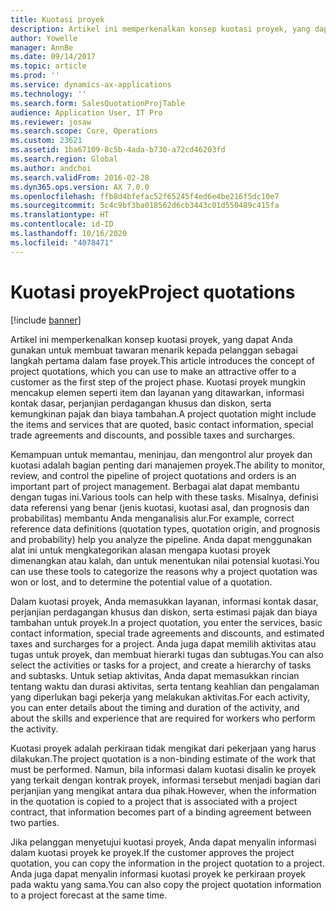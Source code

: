 ```yaml
---
title: Kuotasi proyek
description: Artikel ini memperkenalkan konsep kuotasi proyek, yang dapat Anda gunakan untuk membuat tawaran menarik kepada pelanggan sebagai langkah pertama dalam fase proyek. Kuotasi proyek mungkin mencakup elemen seperti item dan layanan yang ditawarkan, informasi kontak dasar, perjanjian perdagangan khusus dan diskon, serta kemungkinan pajak dan biaya tambahan.
author: Yowelle
manager: AnnBe
ms.date: 09/14/2017
ms.topic: article
ms.prod: ''
ms.service: dynamics-ax-applications
ms.technology: ''
ms.search.form: SalesQuotationProjTable
audience: Application User, IT Pro
ms.reviewer: josaw
ms.search.scope: Core, Operations
ms.custom: 23621
ms.assetid: 1ba67109-8c5b-4ada-b730-a72cd46203fd
ms.search.region: Global
ms.author: andchoi
ms.search.validFrom: 2016-02-28
ms.dyn365.ops.version: AX 7.0.0
ms.openlocfilehash: ffb8d4bfefac52f65245f4ed6e4be216f5dc10e7
ms.sourcegitcommit: 5c4c9bf3ba018562d6cb3443c01d550489c415fa
ms.translationtype: HT
ms.contentlocale: id-ID
ms.lasthandoff: 10/16/2020
ms.locfileid: "4078471"
---
```

# <a name="project-quotations"></a><span data-ttu-id="f08bb-104">Kuotasi proyek</span><span class="sxs-lookup"><span data-stu-id="f08bb-104">Project quotations</span></span>

[!include [banner](../includes/banner.md)]

<span data-ttu-id="f08bb-105">Artikel ini memperkenalkan konsep kuotasi proyek, yang dapat Anda gunakan untuk membuat tawaran menarik kepada pelanggan sebagai langkah pertama dalam fase proyek.</span><span class="sxs-lookup"><span data-stu-id="f08bb-105">This article introduces the concept of project quotations, which you can use to make an attractive offer to a customer as the first step of the project phase.</span></span> <span data-ttu-id="f08bb-106">Kuotasi proyek mungkin mencakup elemen seperti item dan layanan yang ditawarkan, informasi kontak dasar, perjanjian perdagangan khusus dan diskon, serta kemungkinan pajak dan biaya tambahan.</span><span class="sxs-lookup"><span data-stu-id="f08bb-106">A project quotation might include the items and services that are quoted, basic contact information, special trade agreements and discounts, and possible taxes and surcharges.</span></span> 

<span data-ttu-id="f08bb-107">Kemampuan untuk memantau, meninjau, dan mengontrol alur proyek dan kuotasi adalah bagian penting dari manajemen proyek.</span><span class="sxs-lookup"><span data-stu-id="f08bb-107">The ability to monitor, review, and control the pipeline of project quotations and orders is an important part of project management.</span></span> <span data-ttu-id="f08bb-108">Berbagai alat dapat membantu dengan tugas ini.</span><span class="sxs-lookup"><span data-stu-id="f08bb-108">Various tools can help with these tasks.</span></span> <span data-ttu-id="f08bb-109">Misalnya, definisi data referensi yang benar (jenis kuotasi, kuotasi asal, dan prognosis dan probabilitas) membantu Anda menganalisis alur.</span><span class="sxs-lookup"><span data-stu-id="f08bb-109">For example, correct reference data definitions (quotation types, quotation origin, and prognosis and probability) help you analyze the pipeline.</span></span> <span data-ttu-id="f08bb-110">Anda dapat menggunakan alat ini untuk mengkategorikan alasan mengapa kuotasi proyek dimenangkan atau kalah, dan untuk menentukan nilai potensial kuotasi.</span><span class="sxs-lookup"><span data-stu-id="f08bb-110">You can use these tools to categorize the reasons why a project quotation was won or lost, and to determine the potential value of a quotation.</span></span> 

<span data-ttu-id="f08bb-111">Dalam kuotasi proyek, Anda memasukkan layanan, informasi kontak dasar, perjanjian perdagangan khusus dan diskon, serta estimasi pajak dan biaya tambahan untuk proyek.</span><span class="sxs-lookup"><span data-stu-id="f08bb-111">In a project quotation, you enter the services, basic contact information, special trade agreements and discounts, and estimated taxes and surcharges for a project.</span></span> <span data-ttu-id="f08bb-112">Anda juga dapat memilih aktivitas atau tugas untuk proyek, dan membuat hierarki tugas dan subtugas.</span><span class="sxs-lookup"><span data-stu-id="f08bb-112">You can also select the activities or tasks for a project, and create a hierarchy of tasks and subtasks.</span></span> <span data-ttu-id="f08bb-113">Untuk setiap aktivitas, Anda dapat memasukkan rincian tentang waktu dan durasi aktivitas, serta tentang keahlian dan pengalaman yang diperlukan bagi pekerja yang melakukan aktivitas.</span><span class="sxs-lookup"><span data-stu-id="f08bb-113">For each activity, you can enter details about the timing and duration of the activity, and about the skills and experience that are required for workers who perform the activity.</span></span> 

<span data-ttu-id="f08bb-114">Kuotasi proyek adalah perkiraan tidak mengikat dari pekerjaan yang harus dilakukan.</span><span class="sxs-lookup"><span data-stu-id="f08bb-114">The project quotation is a non-binding estimate of the work that must be performed.</span></span> <span data-ttu-id="f08bb-115">Namun, bila informasi dalam kuotasi disalin ke proyek yang terkait dengan kontrak proyek, informasi tersebut menjadi bagian dari perjanjian yang mengikat antara dua pihak.</span><span class="sxs-lookup"><span data-stu-id="f08bb-115">However, when the information in the quotation is copied to a project that is associated with a project contract, that information becomes part of a binding agreement between two parties.</span></span> 

<span data-ttu-id="f08bb-116">Jika pelanggan menyetujui kuotasi proyek, Anda dapat menyalin informasi dalam kuotasi proyek ke proyek.</span><span class="sxs-lookup"><span data-stu-id="f08bb-116">If the customer approves the project quotation, you can copy the information in the project quotation to a project.</span></span> <span data-ttu-id="f08bb-117">Anda juga dapat menyalin informasi kuotasi proyek ke perkiraan proyek pada waktu yang sama.</span><span class="sxs-lookup"><span data-stu-id="f08bb-117">You can also copy the project quotation information to a project forecast at the same time.</span></span>



